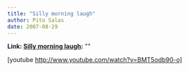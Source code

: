 ```yaml
---
title: "Silly morning laugh"
author: Pito Salas
date: 2007-08-29
---
```


**Link: [Silly morning laugh](None):** ""

[youtube http://www.youtube.com/watch?v=BMT5odb90-o]


